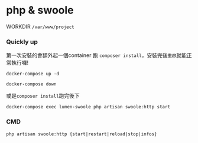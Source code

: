 # php & swoole 

WORKDIR `/var/www/project`


### Quickly up
第一次安裝的會額外起一個container 跑 `composer install`，安裝完後`重啟`就能正常執行囉!
```
docker-compose up -d

docker-compose down
```
或是`composer install`跑完後下
```
docker-compose exec lumen-swoole php artisan swoole:http start
```

### CMD

```
php artisan swoole:http {start|restart|reload|stop|infos}
```